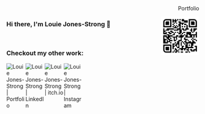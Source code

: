 <div align="right">Portfolio</div>

[<img align="right" alt="Louie Jones-Strong | Portfolio" width="100px"  src="Icons/Portfolio_QR.svg" />][Portfolio]

### Hi there, I'm **Louie Jones-Strong** 👋

<br>

### Checkout my other work:

[<img align="left" alt="Louie Jones-Strong | Portfolio" width="50px"  src="favicon.ico" />][Portfolio]
[<img align="left" alt="Louie Jones-Strong | LinkedIn" width="50px" src="https://www.linkedin.com/favicon.ico" />][linkedin]
[<img align="left" alt="Louie Jones-Strong | itch.io" width="50px"  src="https://itch.io/favicon.ico" />][itch.io]
[<img align="left" alt="Louie Jones-Strong | Instagram" width="50px"  src="https://www.instagram.com/favicon.ico" />][instagram]


[Portfolio]: https://louie-jones-strong.github.io/
[linkedin]: https://www.linkedin.com/in/louie-jones-strong
[itch.io]: https://louie-js.itch.io/
[instagram]: https://www.instagram.com/louie_j.s/
